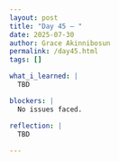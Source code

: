 ```yaml
---
layout: post
title: "Day 45 – "
date: 2025-07-30
author: Grace Akinnibosun
permalink: /day45.html
tags: []

what_i_learned: |
  TBD

blockers: |
  No issues faced.

reflection: |
  TBD
 
---
```

